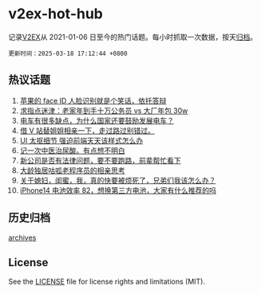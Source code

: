 # v2ex-hot-hub

 记录[V2EX](https://www.v2ex.com/)从 2021-01-06 日至今的热门话题。每小时抓取一次数据，按天[归档](archives)。

`更新时间：2025-03-18 17:12:44 +0800`

## 热议话题

1. [苹果的 face ID 人脸识别就是个笑话，依托答辩](https://www.v2ex.com/t/1119193)
1. [求指点迷津：老家年到手十万公务员 vs 大厂年包 30w](https://www.v2ex.com/t/1119189)
1. [电车有很多缺点，为什么国家还要鼓励发展电车？](https://www.v2ex.com/t/1119294)
1. [借 V 站替姐姐相亲一下，走过路过别错过。](https://www.v2ex.com/t/1119183)
1. [UI 太抠细节 强迫前端天天该样式怎么办](https://www.v2ex.com/t/1119212)
1. [记一次中医治尿酸。有点想不明白](https://www.v2ex.com/t/1119214)
1. [新公司是否有法律问题，要不要跑路，前辈帮忙看下](https://www.v2ex.com/t/1119268)
1. [大龄独居咕呱老程序员的相亲思考](https://www.v2ex.com/t/1119129)
1. [关于媳妇，闺蜜，我，真的快要被烦死了，兄弟们我该怎么办？](https://www.v2ex.com/t/1119364)
1. [iPhone14 电池效率 82，想换第三方电池，大家有什么推荐的吗](https://www.v2ex.com/t/1119202)

## 历史归档

[archives](archives)

## License

See the [LICENSE](LICENSE) file for license rights and limitations (MIT).
